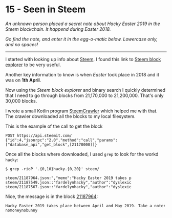 # 15 - Seen in Steem

*An unknown person placed a secret note about Hacky Easter 2019 in the Steem blockchain.*
*It happend during Easter 2018.*

*Go find the note, and enter it in the egg-o-matic below. Lowercase only, and no spaces!*

---

I started with looking up info about [Steem](https://en.wikipedia.org/wiki/Steem). I found this link to [Steem block
explorer](https://steemblockexplorer.com/) to be very useful.

Another key information to know is when *Easter* took place in 2018 and it was on **1th April**.

Now using the *Steem block explorer* and binary search I quickly determined that I need to go through blocks from
21,170,000 to 21,200,000. That's only 30,000 blocks.

I wrote a small Kotlin program [SteemCrawler](../../../src/main/kotlin/cz/vernjan/ctf/he19/ch15/SteemCrawler.kt) which helped me with that. The crawler
downloaded all the blocks to my local filesystem.

This is the example of the call to get the block
```
POST https://api.steemit.com/
{"id":4,"jsonrpc":"2.0","method":"call","params":["database_api","get_block",[21170000]]}
```

Once all the blocks where downloaded, I used `grep` to look for the workd `hacky`:
```
$ grep -rioP '.{0,10}hacky.{0,20}' steem/

steem/21187964.json:","memo":"Hacky Easter 2019 takes p
steem/21187549.json::"fardelynhacky","author":"dyslexic
steem/21187567.json::"fardelynhacky","author":"dyslexic
```

Nice, the message is in the block [21187964](https://steemblockexplorer.com/block/21187964):

```Hacky Easter 2019 takes place between April and May 2019. Take a note: nomoneynobunny```